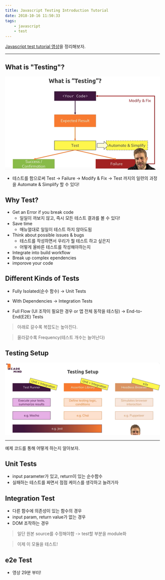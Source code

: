 ```yaml
---
title: Javascript Testing Introduction Tutorial
date: 2018-10-16 11:50:33
tags:
    - javascript
    - test
---
```


[Javascript test tutorial 영상](https://www.youtube.com/watch?v=r9HdJ8P6GQI&feature=push-sd&attr_tag=KRUQImvHMMCLBFNo%3A6)을 정리해보자.

---

## What is "Testing"?

![](/images/javascript_test_capture1.png)

- 테스트를 함으로써 Test -> Failure -> Modify & Fix -> Test 까지의 일련의 과정을 Automate & Simplify 할 수 있다!


## Why Test?

- Get an Error if you break code
    - 일일이 까보지 않고, 즉시 모든 테스트 결과를 볼 수 있다!
- Save time
    - 매뉴얼대로 일일이 테스트 하지 않아도됨
- Think about possible issues & bugs
    - 테스트를 작성하면서 우리가 뭘 테스트 하고 싶은지
    - 어떻게 올바른 테스트를 작성해야하는지
- Integrate into build workflow
- Break up complex ependencies
- imporove your code


## Different Kinds of Tests

- Fully Isolated(순수 함수) -> Unit Tests

- With Dependencies -> Integration Tests

- Full Flow (UI 조작이 필요한 경우 or 앱 전체 동작을 테스팅) -> End-to-End(E2E) Tests

> 아래로 갈수록 복잡도는 높아진다.

> 올라갈수록 Frequency(테스트 개수는 늘어난다)

## Testing Setup

![](/images/javascript_test_capture2.png)

---

예제 코드를 통해 어떻게 하는지 알아보자.

## Unit Tests
- input parameter가 있고, return이 있는 순수함수
- 실패하는 테스트를 짜면서 점점 케이스를 생각하고 늘려가자

## Integration Test
- 다른 함수에 의존성이 있는 함수의 경우
- input param, return value가 없는 경우
- DOM 조작하는 경우

> 일단 원본 source를 수정해야함 -> test할 부분을 module화

> 이제 이 모듈을 테스트!


## e2e Test
- 영상 29분 부터!


